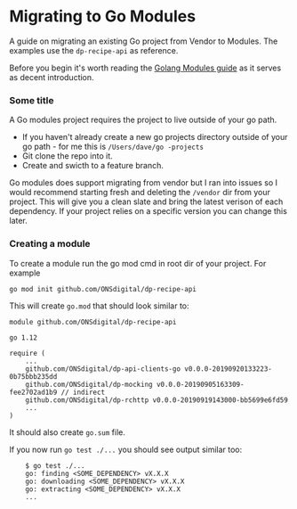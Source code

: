 Migrating to Go Modules
=======================

A guide on migrating an existing Go project from Vendor to Modules. The examples use the `dp-recipe-api` as reference.

Before you begin it's worth reading the [Golang Modules guide](https://blog.golang.org/using-go-modules) as it serves
 as decent introduction.

### Some title

A Go modules project requires the project to live outside of your go path. 
 - If you haven't already create a new go projects directory outside of your go path - for me this is `/Users/dave/go
 -projects`
 - Git clone the repo into it. 
 - Create and swicth to a feature branch.
 
Go modules does support migrating from vendor but I ran into issues so I would recommend starting fresh and deleting
 the `/vendor` dir from your project. This will give you a clean slate and bring the latest verison of each
  dependency. If your project relies on a specific version you can change this later.
  
### Creating a module
To create a module run the go mod cmd in root dir of your project. For example

```bash
go mod init github.com/ONSdigital/dp-recipe-api
```
This will create `go.mod` that should look similar to:
```
module github.com/ONSdigital/dp-recipe-api

go 1.12

require (
    ...
    github.com/ONSdigital/dp-api-clients-go v0.0.0-20190920133223-0b75bbb235dd
    github.com/ONSdigital/dp-mocking v0.0.0-20190905163309-fee2702ad1b9 // indirect
    github.com/ONSdigital/dp-rchttp v0.0.0-20190919143000-bb5699e6fd59
    ... 
)
```
It should also create `go.sum` file.

If you now run `go test ./...` you should see output similar too:

```
    $ go test ./...
    go: finding <SOME_DEPENDENCY> vX.X.X
    go: downloading <SOME_DEPENDENCY> vX.X.X
    go: extracting <SOME_DEPENDENCY> vX.X.X
    ...
```

